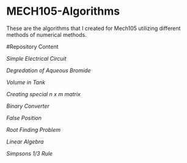 # MECH105-Algorithms
These are the algorithms that I created for Mech105 utilizing different methods of numerical methods. 

#Repository Content

*Simple Electrical Circuit*

*Degredation of Aqueous Bromide*

*Volume in Tank*

*Creating special n x m matrix*

*Binary Converter*

*False Position*

*Root Finding Problem*

*Linear Algebra*

*Simpsons 1/3 Rule*

